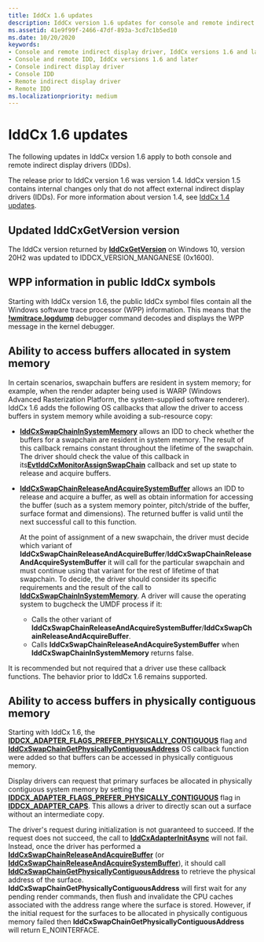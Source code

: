 ```yaml
---
title: IddCx 1.6 updates
description: IddCx version 1.6 updates for console and remote indirect display drivers
ms.assetid: 41e9f99f-2466-47df-893a-3cd7c1b5ed10
ms.date: 10/20/2020
keywords:
- Console and remote indirect display driver, IddCx versions 1.6 and later
- Console and remote IDD, IddCx versions 1.6 and later
- Console indirect display driver
- Console IDD
- Remote indirect display driver
- Remote IDD
ms.localizationpriority: medium
---
```


# IddCx 1.6 updates

The following updates in IddCx version 1.6 apply to both console and remote indirect display drivers (IDDs).

The release prior to IddCx version 1.6 was version 1.4. IddCx version 1.5 contains internal changes only that do not affect external indirect display drivers (IDDs). For more information about version 1.4, see [IddCx 1.4 updates](iddcx1.4-updates.md).

## Updated IddCxGetVersion version

The IddCx version returned by [**IddCxGetVersion**](/windows-hardware/drivers/ddi/iddcx/nf-iddcx-iddcxgetversion) on Windows 10, version 20H2 was updated to IDDCX_VERSION_MANGANESE (0x1600).

## WPP information in public IddCx symbols

Starting with IddCx version 1.6, the public IddCx symbol files contain all the Windows software trace processor (WPP) information. This means that the [**!wmitrace.logdump**](../debugger/-wmitrace-logdump.md) debugger command decodes and displays the WPP message in the kernel debugger.

## Ability to access buffers allocated in system memory

In certain scenarios, swapchain buffers are resident in system memory; for example, when the render adapter being used is WARP (Windows Advanced Rasterization Platform, the system-supplied software renderer). IddCx 1.6 adds the following OS callbacks that allow the driver to access buffers in system memory while avoiding a sub-resource copy:

* [**IddCxSwapChainInSystemMemory**](/windows-hardware/drivers/ddi/iddcx/nf-iddcx-iddcxswapchaininsystemmemory) allows an IDD to check whether the buffers for a swapchain are resident in system memory. The result of this callback remains constant throughout the lifetime of the swapchain. The driver should check the value of this callback in its[**EvtIddCxMonitorAssignSwapChain**](/windows-hardware/drivers/ddi/iddcx/nc-iddcx-evt_idd_cx_monitor_assign_swapchain) callback and set up state to release and acquire buffers.

* [**IddCxSwapChainReleaseAndAcquireSystemBuffer**](/windows-hardware/drivers/ddi/iddcx/nf-iddcx-iddcxswapchainreleaseandacquiresystembuffer) allows an IDD to release and acquire a buffer, as well as obtain information for accessing the buffer (such as a system memory pointer, pitch/stride of the buffer, surface format and dimensions). The returned buffer is valid until the next successful call to this function.

  At the point of assignment of a new swapchain, the driver must decide which variant of **IddCxSwapChainReleaseAndAcquireBuffer**/**IddCxSwapChainReleaseAndAcquireSystemBuffer** it will call for the particular swapchain and must continue using that variant for the rest of lifetime of that swapchain. To decide, the driver should consider its specific requirements and the result of the call to [**IddCxSwapChainInSystemMemory**](/windows-hardware/drivers/ddi/iddcx/nf-iddcx-iddcxswapchaininsystemmemory). A driver will cause the operating system to bugcheck the UMDF process if it:

  * Calls the other variant of **IddCxSwapChainReleaseAndAcquireSystemBuffer**/**IddCxSwapChainReleaseAndAcquireBuffer**.
  * Calls **IddCxSwapChainReleaseAndAcquireSystemBuffer** when **IddCxSwapChainInSystemMemory** returns false.

It is recommended but not required that a driver use these callback functions. The behavior prior to IddCx 1.6 remains supported.

## Ability to access buffers in physically contiguous memory

Starting with IddCx 1.6, the [**IDDCX_ADAPTER_FLAGS_PREFER_PHYSICALLY_CONTIGUOUS**](/windows-hardware/drivers/ddi/iddcx/ne-iddcx-iddcx_adapter_flags) flag and [**IddCxSwapChainGetPhysicallyContiguousAddress**](/windows-hardware/drivers/ddi/iddcx/nf-iddcx-iddcxswapchaingetphysicallycontiguousaddress) OS callback function were added so that buffers can be accessed in physically contiguous memory.

Display drivers can request that primary surfaces be allocated in physically contiguous system memory by setting the [**IDDCX_ADAPTER_FLAGS_PREFER_PHYSICALLY_CONTIGUOUS**](/windows-hardware/drivers/ddi/iddcx/ne-iddcx-iddcx_adapter_flags) flag in [**IDDCX_ADAPTER_CAPS**](/windows-hardware/drivers/ddi/iddcx/ns-iddcx-iddcx_adapter_caps). This allows a driver to directly scan out a surface without an intermediate copy.

The driver's request during initialization is not guaranteed to succeed. If the request does not succeed, the call to [**IddCxAdapterInitAsync**](nf-iddcx-iddcxadapterinitasync.md) will not fail. Instead, once the driver has performed a [**IddCxSwapChainReleaseAndAcquireBuffer**](/windows-hardware/drivers/ddi/iddcx/nf-iddcx-iddcxswapchainreleaseandacquirebuffer) (or [**IddCxSwapChainReleaseAndAcquireSystemBuffer**](/windows-hardware/drivers/ddi/iddcx/nf-iddcx-iddcxswapchainreleaseandacquirebuffer)), it should call [**IddCxSwapChainGetPhysicallyContiguousAddress**](/windows-hardware/drivers/ddi/iddcx/nf-iddcx-iddcxswapchaingetphysicallycontiguousaddress) to retrieve the physical address of the surface. **IddCxSwapChainGetPhysicallyContiguousAddress** will first wait for any pending render commands, then flush and invalidate the CPU caches associated with the address range where the surface is stored. However, if the initial request for the surfaces to be allocated in physically contiguous memory failed then **IddCxSwapChainGetPhysicallyContiguousAddress** will return E_NOINTERFACE.
